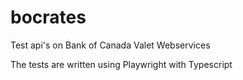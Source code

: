 # bocrates
Test api's on Bank of Canada Valet Webservices

The tests are written using Playwright with Typescript
